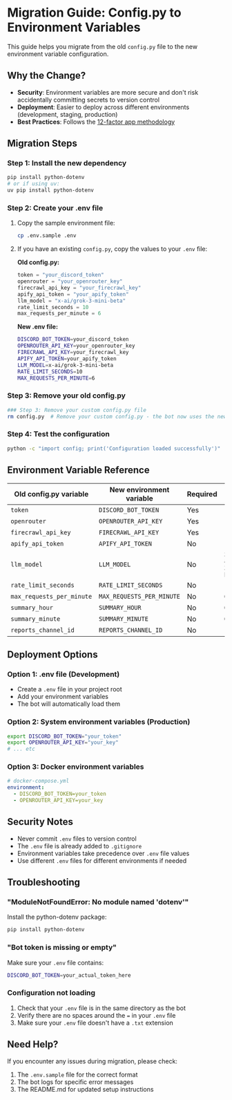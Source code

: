 # Migration Guide: Config.py to Environment Variables

This guide helps you migrate from the old `config.py` file to the new environment variable configuration.

## Why the Change?

- **Security**: Environment variables are more secure and don't risk accidentally committing secrets to version control
- **Deployment**: Easier to deploy across different environments (development, staging, production)
- **Best Practices**: Follows the [12-factor app methodology](https://12factor.net/config)

## Migration Steps

### Step 1: Install the new dependency

```bash
pip install python-dotenv
# or if using uv:
uv pip install python-dotenv
```

### Step 2: Create your .env file

1. Copy the sample environment file:
   ```bash
   cp .env.sample .env
   ```

2. If you have an existing `config.py`, copy the values to your `.env` file:

   **Old config.py:**
   ```python
   token = "your_discord_token"
   openrouter = "your_openrouter_key"
   firecrawl_api_key = "your_firecrawl_key"
   apify_api_token = "your_apify_token"
   llm_model = "x-ai/grok-3-mini-beta"
   rate_limit_seconds = 10
   max_requests_per_minute = 6
   ```

   **New .env file:**
   ```bash
   DISCORD_BOT_TOKEN=your_discord_token
   OPENROUTER_API_KEY=your_openrouter_key
   FIRECRAWL_API_KEY=your_firecrawl_key
   APIFY_API_TOKEN=your_apify_token
   LLM_MODEL=x-ai/grok-3-mini-beta
   RATE_LIMIT_SECONDS=10
   MAX_REQUESTS_PER_MINUTE=6
   ```

### Step 3: Remove your old config.py

```bash
### Step 3: Remove your custom config.py file
rm config.py  # Remove your custom config.py - the bot now uses the new environment-based config.py
```

### Step 4: Test the configuration

```bash
python -c "import config; print('Configuration loaded successfully')"
```

## Environment Variable Reference

| Old config.py variable | New environment variable | Required | Default |
|------------------------|--------------------------|----------|---------|
| `token` | `DISCORD_BOT_TOKEN` | Yes | - |
| `openrouter` | `OPENROUTER_API_KEY` | Yes | - |
| `firecrawl_api_key` | `FIRECRAWL_API_KEY` | Yes | - |
| `apify_api_token` | `APIFY_API_TOKEN` | No | - |
| `llm_model` | `LLM_MODEL` | No | `x-ai/grok-3-mini-beta` |
| `rate_limit_seconds` | `RATE_LIMIT_SECONDS` | No | `10` |
| `max_requests_per_minute` | `MAX_REQUESTS_PER_MINUTE` | No | `6` |
| `summary_hour` | `SUMMARY_HOUR` | No | `0` |
| `summary_minute` | `SUMMARY_MINUTE` | No | `0` |
| `reports_channel_id` | `REPORTS_CHANNEL_ID` | No | - |

## Deployment Options

### Option 1: .env file (Development)
- Create a `.env` file in your project root
- Add your environment variables
- The bot will automatically load them

### Option 2: System environment variables (Production)
```bash
export DISCORD_BOT_TOKEN="your_token"
export OPENROUTER_API_KEY="your_key"
# ... etc
```

### Option 3: Docker environment variables
```yaml
# docker-compose.yml
environment:
  - DISCORD_BOT_TOKEN=your_token
  - OPENROUTER_API_KEY=your_key
```

## Security Notes

- Never commit `.env` files to version control
- The `.env` file is already added to `.gitignore`
- Environment variables take precedence over `.env` file values
- Use different `.env` files for different environments if needed

## Troubleshooting

### "ModuleNotFoundError: No module named 'dotenv'"
Install the python-dotenv package:
```bash
pip install python-dotenv
```

### "Bot token is missing or empty"
Make sure your `.env` file contains:
```bash
DISCORD_BOT_TOKEN=your_actual_token_here
```

### Configuration not loading
1. Check that your `.env` file is in the same directory as the bot
2. Verify there are no spaces around the `=` in your `.env` file
3. Make sure your `.env` file doesn't have a `.txt` extension

## Need Help?

If you encounter any issues during migration, please check:
1. The `.env.sample` file for the correct format
2. The bot logs for specific error messages
3. The README.md for updated setup instructions
